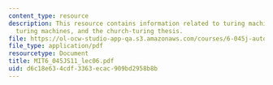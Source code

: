 ```yaml
---
content_type: resource
description: This resource contains information related to turing machines, universal
  turing machines, and the church-turing thesis.
file: https://ol-ocw-studio-app-qa.s3.amazonaws.com/courses/6-045j-automata-computability-and-complexity-spring-2011/d6c18e634cdf3363ecac909bd2958b8b_MIT6_045JS11_lec06.pdf
file_type: application/pdf
resourcetype: Document
title: MIT6_045JS11_lec06.pdf
uid: d6c18e63-4cdf-3363-ecac-909bd2958b8b
---
```

